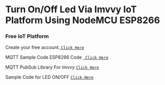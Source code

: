 # Turn On/Off Led Via Imvvy IoT Platform Using NodeMCU ESP8266

### Free IoT Platform

Create your free account.<a href="https://platform.imvvy.com/register" target="_blank"> `Click Here` </a>

MQTT Sample Code ESP8266 Code <a href="https://github.com/Gausul/imvvyiotwithesp8266/blob/main/nodemscu.ino">` Click Here` </a> 

MQTT PubSub Library For Imvvy <a href="https://github.com/knolleary/pubsubclient">`Click Here`</a>

Sample Code for LED ON/OFF  <a href="https://forum.imvvy.com/t/wifiplug-using-esp8266/34/2">`Click Here`</a>

